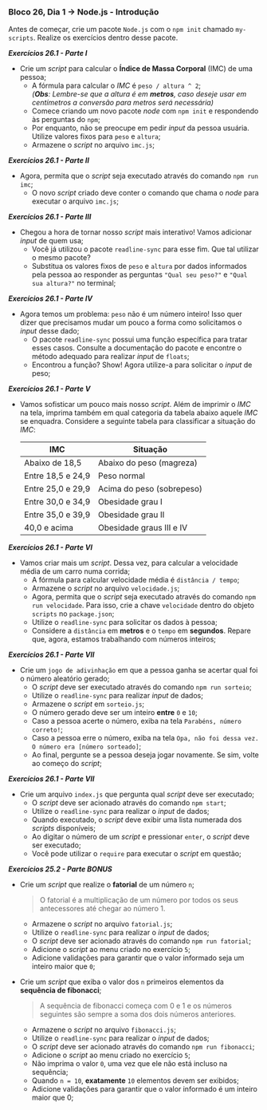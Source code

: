 ### Bloco 26, Dia 1 -> Node.js - Introdução

Antes de começar, crie um pacote `Node.js` com o `npm init` chamado `my-scripts`. Realize os exercícios dentro desse pacote.

_**Exercícios 26.1 - Parte I**_

 - Crie um _script_ para calcular o **Índice de Massa Corporal** (IMC) de uma pessoa;
   - A fórmula para calcular o _IMC_ é `peso / altura ^ 2`; <br>
      _(**Obs**: Lembre-se que a altura é em **metros**, caso deseje usar em centímetros a conversão para metros será necessária)_
   - Comece criando um novo pacote _node_ com `npm init` e respondendo às perguntas do `npm`;
   - Por enquanto, não se preocupe em pedir _input_ da pessoa usuária. Utilize valores fixos para `peso` e `altura`;
   - Armazene o _script_ no arquivo `imc.js`;

_**Exercícios 26.1 - Parte II**_

 - Agora, permita que o _script_ seja executado através do comando `npm run imc`;
   - O novo _script_ criado deve conter o comando que chama o _node_ para executar o arquivo `imc.js`;

_**Exercícios 26.1 - Parte III**_

 - Chegou a hora de tornar nosso _script_ mais interativo! Vamos adicionar _input_ de quem usa;
   - Você já utilizou o pacote `readline-sync` para esse fim. Que tal utilizar o mesmo pacote?
   - Substitua os valores fixos de `peso` e `altura` por dados informados pela pessoa ao responder as perguntas `"Qual seu peso?"` e `"Qual sua altura?"` no terminal;

_**Exercícios 26.1 - Parte IV**_

 - Agora temos um problema: `peso` não é um número inteiro! Isso quer dizer que precisamos mudar um pouco a forma como solicitamos o _input_ desse dado;
   - O pacote `readline-sync` possui uma função específica para tratar esses casos. Consulte a documentação do pacote e encontre o método adequado para realizar _input_ de `floats`;
   - Encontrou a função? Show! Agora utilize-a para solicitar o _input_ de peso;

_**Exercícios 26.1 - Parte V**_

 - Vamos sofisticar um pouco mais nosso _script_. Além de imprimir o _IMC_ na tela, imprima também em qual categoria da tabela abaixo aquele _IMC_ se enquadra. Considere a seguinte tabela para classificar a situação do _IMC_:

    | IMC                                       | Situação                  |
    | ----------------------------------------- | ------------------------- |
    | Abaixo de 18,5                            | Abaixo do peso (magreza)  |
    | Entre 18,5 e 24,9                         | Peso normal               |
    | Entre 25,0 e 29,9                         | Acima do peso (sobrepeso) |
    | Entre 30,0 e 34,9                         | Obesidade grau I          |
    | Entre 35,0 e 39,9                         | Obesidade grau II         |
    | 40,0 e acima                              | Obesidade graus III e IV  |

_**Exercícios 26.1 - Parte VI**_

 - Vamos criar mais um _script_. Dessa vez, para calcular a velocidade média de um carro numa corrida;
   - A fórmula para calcular velocidade média é `distância / tempo`;
   - Armazene o _script_ no arquivo `velocidade.js`;
   - Agora, permita que o _script_ seja executado através do comando `npm run velocidade`. Para isso, crie a chave `velocidade` dentro do objeto `scripts` no `package.json`;
   - Utilize o `readline-sync` para solicitar os dados à pessoa;
   - Considere a `distância` em **metros** e o `tempo` em **segundos**. Repare que, agora, estamos trabalhando com números inteiros;

_**Exercícios 26.1 - Parte VII**_

 - Crie um `jogo de adivinhação` em que a pessoa ganha se acertar qual foi o número aleatório gerado;
   - O _script_ deve ser executado através do comando `npm run sorteio`;
   - Utilize o `readline-sync` para realizar _input_ de dados;
   - Armazene o _script_ em `sorteio.js`;
   - O número gerado deve ser um inteiro **entre** `0` e `10`;
   - Caso a pessoa acerte o número, exiba na tela `Parabéns, número correto!`;
   - Caso a pessoa erre o número, exiba na tela `Opa, não foi dessa vez. O número era [número sorteado]`;
   - Ao final, pergunte se a pessoa deseja jogar novamente. Se sim, volte ao começo do _script_;

_**Exercícios 26.1 - Parte VII**_

 - Crie um arquivo `index.js` que pergunta qual _script_ deve ser executado;
   - O _script_ deve ser acionado através do comando `npm start`;
   - Utilize o `readline-sync` para realizar o _input_ de dados;
   - Quando executado, o _script_ deve exibir uma lista numerada dos _scripts_ disponíveis;
   - Ao digitar o número de um _script_ e pressionar `enter`, o _script_ deve ser executado;
   - Você pode utilizar o `require` para executar o _script_ em questão;

_**Exercícios 25.2 - Parte BONUS**_

 - Crie um _script_ que realize o **fatorial** de um número `n`;
    > O fatorial é a multiplicação de um número por todos os seus antecessores até chegar ao número 1.
   - Armazene o _script_ no arquivo `fatorial.js`;
   - Utilize o `readline-sync` para realizar o _input_ de dados;
   - O _script_ deve ser acionado através do comando `npm run fatorial`;
   - Adicione o _script_ ao menu criado no exercício `5`;
   - Adicione validações para garantir que o valor informado seja um inteiro maior que `0`;

 - Crie um _script_ que exiba o valor dos `n` primeiros elementos da **sequência de fibonacci**;
    > A sequência de fibonacci começa com 0 e 1 e os números seguintes são sempre a soma dos dois números anteriores.
   - Armazene o _script_ no arquivo `fibonacci.js`;
   - Utilize o `readline-sync` para realizar o _input_ de dados;
   - O _script_ deve ser acionado através do comando `npm run fibonacci`;
   - Adicione o _script_ ao menu criado no exercício `5`;
   - Não imprima o valor `0`, uma vez que ele não está incluso na sequência;
   - Quando `n = 10`, **exatamente** `10` elementos devem ser exibidos;
   - Adicione validações para garantir que o valor informado é um inteiro maior que 0;
 
